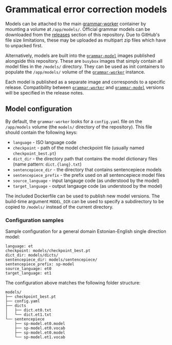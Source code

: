 # Grammatical error correction models

Models can be attached to the main [grammar-worker](https://github.com/tartunlp/grammar-worker) container by
mounting a volume at `/app/models/`. Official grammar models can be downloaded from the 
[releases](https://github.com/tartunlp/grammar-worker/releases) section of this repository. Due to GitHub's 
file size limitations, these may be uploaded as multipart zip files which have to unpacked first.

Alternatively, models are built into the [`grammar-model`](https://ghcr.io/tartunlp/grammar-model) images 
published alongside this repository. These are `busybox` images that simply contain all model files in the 
`/models/` directory. They can be used as init containers to populate the `/app/models/` volume of the 
[`grammar-worker`](https://ghcr.io/tartunlp/grammar-worker) instance. 

Each model is published as a separate image and corresponds to a specific release. Compatibility between 
[`grammar-worker`](https://ghcr.io/tartunlp/grammar-worker) and 
[`grammar-model`](https://ghcr.io/tartunlp/grammar-model) versions will be specified in the release notes.

## Model configuration

By default, the `grammar-worker` looks for a `config.yaml` file on the `/app/models` volume (the `models/` directory
of the repository). This file should contain the following keys:

- `language` - ISO language code
- `checkpoint` - path of the model checkpoint file (usually named `checkpoint_best.pt`)
- `dict_dir` - the directory path that contains the model dictionary files (name pattern: `dict.{lang}.txt`)
- `sentencepiece_dir` - the directory that contains sentencepiece models
- `sentencepiece_prefix` - the prefix used on all sentencepiece model files
- `source_language` - input langauge code (as understood by the model)
- `target_language` - output langauge code (as understood by the model)

The included Dockerfile can be used to publish new model versions. The build-time argument `MODEL_DIR` can be used to
specify a subdirectory to be copied to `/models/` instead of the current directory.

### Configuration samples

Sample configuration for a general domain Estonian-English single direction model:

```
language: et
checkpoint: models/checkpoint_best.pt
dict_dir: models/dicts/
sentencepiece_dir: models/sentencepiece/
sentencepiece_prefix: sp-model
source_language: et0
target_language: et1
```

The configuration above matches the following folder structure:

```
models/
├── checkpoint_best.pt
├── config.yaml
├── dicts
│   ├── dict.et0.txt
│   └── dict.et1.txt
└── sentencepiece
    ├── sp-model.et0.model
    ├── sp-model.et0.vocab
    ├── sp-model.et0.model
    └── sp-model.et1.vocab
```